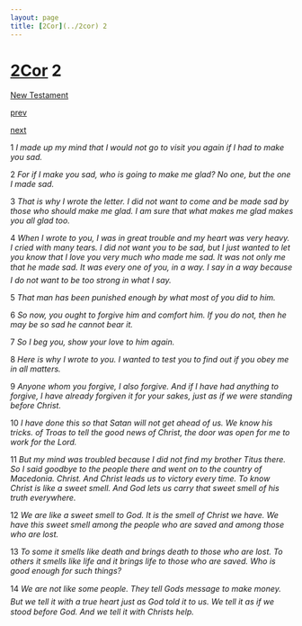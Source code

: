 ```yaml
---
layout: page
title: [2Cor](../2cor) 2
---
```


# [2Cor](../2cor) 2

[New Testament](/new-testament)


[prev](2cor-1.html)


[next](2cor-3.html)

1 _I made up my mind that I would not go to visit you again if I had to make you sad._

2 _For if I make you sad, who is going to make me glad? No one, but the one I made sad._

3 _That is why I wrote the letter. I did not want to come and be made sad by those who should make me glad. I am sure that what makes me glad makes you all glad too._

4 _When I wrote to you, I was in great trouble and my heart was very heavy. I cried with many tears. I did not want you to be sad, but I just wanted to let you know that I love you very much who made me sad. It was not only me that he made sad. It was every one of you, in a way. I say in a way because I do not want to be too strong in what I say._

5 _That man has been punished enough by what most of you did to him._

6 _So now, you ought to forgive him and comfort him. If you do not, then he may be so sad he cannot bear it._

7 _So I beg you, show your love to him again._

8 _Here is why I wrote to you. I wanted to test you to find out if you obey me in all matters._

9 _Anyone whom you forgive, I also forgive. And if I have had anything to forgive, I have already forgiven it for your sakes, just as if we were standing before Christ._

10 _I have done this so that Satan will not get ahead of us. We know his tricks. of Troas to tell the good news of Christ, the door was open for me to work for the Lord._

11 _But my mind was troubled because I did not find my brother Titus there. So I said goodbye to the people there and went on to the country of Macedonia. Christ. And Christ leads us to victory every time. To know Christ is like a sweet smell. And God lets us carry that sweet smell of his truth everywhere._

12 _We are like a sweet smell to God. It is the smell of Christ we have. We have this sweet smell among the people who are saved and among those who are lost._

13 _To some it smells like death and brings death to those who are lost. To others it smells like life and it brings life to those who are saved. Who is good enough for such things?_

14 _We are not like some people. They tell Gods message to make money. But we tell it with a true heart just as God told it to us. We tell it as if we stood before God. And we tell it with Christs help._

